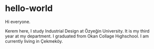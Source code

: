 # hello-world

Hi everyone.

Kerem here, I study Industrial Design at Özyeğin University.
It is my third year at my department.
I graduated from Okan Collage Hıghschool.
I am currently living in Çekmeköy.

